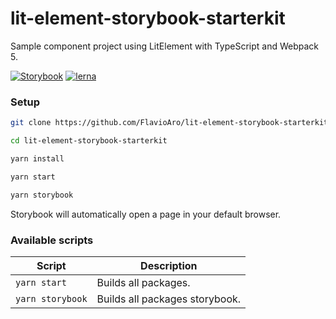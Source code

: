 # lit-element-storybook-starterkit
Sample component project using LitElement with TypeScript and Webpack 5.

[![Storybook](https://cdn.jsdelivr.net/gh/storybookjs/brand@master/badge/badge-storybook.svg)](XXX)
[![lerna](https://img.shields.io/badge/maintained%20with-lerna-cc00ff.svg)](https://lerna.js.org/)

### Setup

```sh
git clone https://github.com/FlavioAro/lit-element-storybook-starterkit.git

cd lit-element-storybook-starterkit

yarn install

yarn start

yarn storybook
```

Storybook will automatically open a page in your default browser.

### Available scripts

| Script                  | Description                                                                                         |
| ----------------------- | --------------------------------------------------------------------------------------------------- |
| `yarn start`            | Builds all packages.                                                                                |                                                   
| `yarn storybook`        | Builds all packages storybook.                                                                      |
